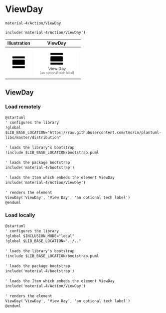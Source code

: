 # ViewDay


```text
material-4/Action/ViewDay
```

```text
include('material-4/Action/ViewDay')
```



| Illustration | ViewDay |
| :---: | :---: |
| ![illustration for Illustration](../../material-4/Action/ViewDay.png) | ![illustration for ViewDay](../../material-4/Action/ViewDay.Local.png) |




## ViewDay

### Load remotely
```plantuml
@startuml
' configures the library
!global $LIB_BASE_LOCATION="https://raw.githubusercontent.com/tmorin/plantuml-libs/master/distribution"

' loads the library's bootstrap
!include $LIB_BASE_LOCATION/bootstrap.puml

' loads the package bootstrap
include('material-4/bootstrap')

' loads the Item which embeds the element ViewDay
include('material-4/Action/ViewDay')

' renders the element
ViewDay('ViewDay', 'View Day', 'an optional tech label')
@enduml
```

### Load locally
```plantuml
@startuml
' configures the library
!global $INCLUSION_MODE="local"
!global $LIB_BASE_LOCATION="../.."

' loads the library's bootstrap
!include $LIB_BASE_LOCATION/bootstrap.puml

' loads the package bootstrap
include('material-4/bootstrap')

' loads the Item which embeds the element ViewDay
include('material-4/Action/ViewDay')

' renders the element
ViewDay('ViewDay', 'View Day', 'an optional tech label')
@enduml
```

